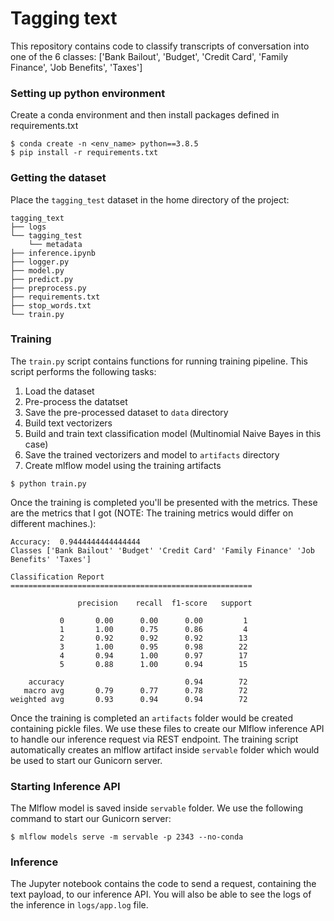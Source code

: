 # Tagging text

This repository contains code to classify transcripts of conversation into one of the 6 classes: ['Bank Bailout', 'Budget', 'Credit Card', 'Family Finance', 'Job Benefits', 'Taxes']

### Setting up python environment

Create a conda environment and then install packages defined in requirements.txt

```
$ conda create -n <env_name> python==3.8.5
$ pip install -r requirements.txt
```

### Getting the dataset

Place the `tagging_test` dataset in the home directory of the project:

```
tagging_text
├── logs
└── tagging_test
    └── metadata
├── inference.ipynb
├── logger.py
├── model.py
├── predict.py
├── preprocess.py
├── requirements.txt
├── stop_words.txt
└── train.py
```

### Training

The `train.py` script contains functions for running training pipeline. This script performs the following tasks:
1. Load the dataset
2. Pre-process the datatset
3. Save the pre-processed dataset to `data` directory
4. Build text vectorizers
5. Build and train text classification model (Multinomial Naive Bayes in this case)
6. Save the trained vectorizers and model to `artifacts` directory
7. Create mlflow model using the training artifacts

```
$ python train.py
```

Once the training is completed you'll be presented with the metrics. These are the metrics that I got (NOTE: The training metrics would differ on different machines.):

```
Accuracy:  0.9444444444444444
Classes ['Bank Bailout' 'Budget' 'Credit Card' 'Family Finance' 'Job Benefits' 'Taxes']

Classification Report
======================================================

               precision    recall  f1-score   support

           0       0.00      0.00      0.00         1
           1       1.00      0.75      0.86         4
           2       0.92      0.92      0.92        13
           3       1.00      0.95      0.98        22
           4       0.94      1.00      0.97        17
           5       0.88      1.00      0.94        15

    accuracy                           0.94        72
   macro avg       0.79      0.77      0.78        72
weighted avg       0.93      0.94      0.94        72
```

Once the training is completed an `artifacts` folder would be created containing pickle files. We use these files to create our Mlflow inference API to handle our inference request via REST endpoint. The training script automatically creates an mlflow artifact inside `servable` folder which would be used to start our Gunicorn server.

### Starting Inference API

The Mlflow model is saved inside `servable` folder. We use the following command to start our Gunicorn server:

```
$ mlflow models serve -m servable -p 2343 --no-conda
```

### Inference

The Jupyter notebook contains the code to send a request, containing the text payload, to our inference API. You will also be able to see the logs of the inference in `logs/app.log` file.
